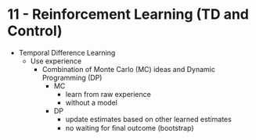 # 11 - Reinforcement Learning (TD and Control)

+ Temporal Difference Learning
    * Use experience
        - Combination of Monte Carlo (MC) ideas and Dynamic Programming (DP)
            + MC
                * learn from raw experience
                * without a model
            + DP
                * update estimates based on other learned estimates
                * no waiting for ﬁnal outcome (bootstrap)
